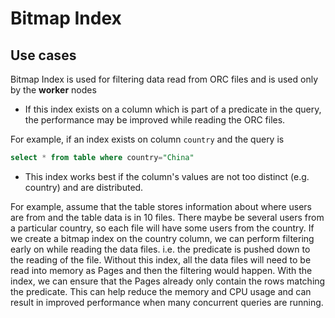 # Bitmap Index

## Use cases

Bitmap Index is used for filtering data read from ORC files and is used only by the **worker** nodes

- If this index exists on a column which is part of a predicate in the query, the performance may be improved while reading the ORC files.

For example, if an index exists on column `country` and the query is

``` sql
select * from table where country="China"
```

- This index works best if the column's values are not too distinct (e.g. country) and are distributed.

For example, assume that the table stores information about where users are from and the table data is in 10 files. There maybe be several users from a particular country, so each file will have some users from the country. If we create a bitmap index on the country column, we can perform filtering early on while reading the data files. i.e. the predicate is pushed down to the reading of the file. Without this index, all the data files will need to be read into memory as Pages and then the filtering would happen. With the index, we can ensure that the Pages already only contain the rows matching the predicate. This can help reduce the memory and CPU usage and can result in improved performance when many concurrent queries are running.

